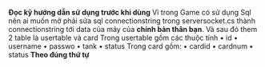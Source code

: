 **Đọc kỹ hướng dẫn sử dụng trước khi dùng**
Vì trong Game có sử dụng Sql nên ai muốn mở phải sửa sql connectionstring  trong serversocket.cs
thành connectionstring tới data của máy của 
**chính bản thân bạn**.
Và sau đó them 2 table là usertable và card
Trong usertable gồm các thuộc tính
  •	id
  •	username
  •	passwo
  •	tank
  •	status
Trong card gồm: 
  •	cardid
  •	cardnum
  •	status
**Theo đúng thứ tự**
